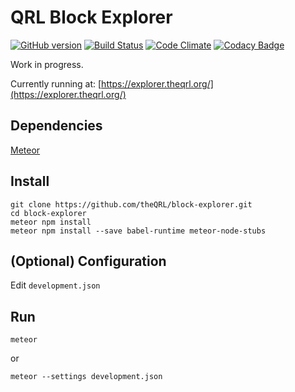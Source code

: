 # QRL Block Explorer

[![GitHub version](https://badge.fury.io/gh/theQRL%2Fblock-explorer.svg)](https://badge.fury.io/gh/theQRL%2Fblock-explorer) [![Build Status](https://travis-ci.org/theQRL/block-explorer.svg?branch=master)](https://travis-ci.org/theQRL/block-explorer) [![Code Climate](https://codeclimate.com/github/theQRL/block-explorer/badges/gpa.svg)](https://codeclimate.com/github/theQRL/block-explorer) [![Codacy Badge](https://api.codacy.com/project/badge/Grade/3bc1e632eaad47358f2beb7db6b6b872)](https://www.codacy.com/app/jplomas/block-explorer?utm_source=github.com&amp;utm_medium=referral&amp;utm_content=theQRL/block-explorer&amp;utm_campaign=Badge_Grade)

Work in progress.

Currently running at: [https://explorer.theqrl.org/](https://explorer.theqrl.org/)

## Dependencies

[Meteor](https://www.meteor.com/install)

## Install

	git clone https://github.com/theQRL/block-explorer.git
	cd block-explorer
	meteor npm install
	meteor npm install --save babel-runtime meteor-node-stubs

## (Optional) Configuration

Edit `development.json`

## Run

	meteor

or

	meteor --settings development.json
